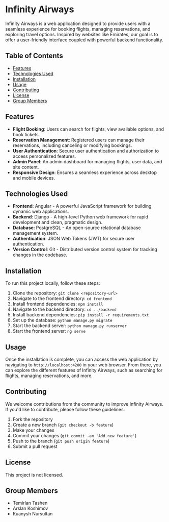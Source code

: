 # Infinity Airways

Infinity Airways is a web application designed to provide users with a seamless experience for booking flights, managing reservations, and exploring travel options. Inspired by websites like Emirates, our goal is to offer a user-friendly interface coupled with powerful backend functionality.

## Table of Contents

- [Features](#features)
- [Technologies Used](#technologies-used)
- [Installation](#installation)
- [Usage](#usage)
- [Contributing](#contributing)
- [License](#license)
- [Group Members](#group-members)

## Features

- **Flight Booking**: Users can search for flights, view available options, and book tickets.
- **Reservation Management**: Registered users can manage their reservations, including canceling or modifying bookings.
- **User Authentication**: Secure user authentication and authorization to access personalized features.
- **Admin Panel**: An admin dashboard for managing flights, user data, and site content.
- **Responsive Design**: Ensures a seamless experience across desktop and mobile devices.

## Technologies Used

- **Frontend**: Angular - A powerful JavaScript framework for building dynamic web applications.
- **Backend**: Django - A high-level Python web framework for rapid development and clean, pragmatic design.
- **Database**: PostgreSQL - An open-source relational database management system.
- **Authentication**: JSON Web Tokens (JWT) for secure user authentication.
- **Version Control**: Git - Distributed version control system for tracking changes in the codebase.

## Installation

To run this project locally, follow these steps:

1. Clone the repository: `git clone <repository-url>`
2. Navigate to the frontend directory: `cd frontend`
3. Install frontend dependencies: `npm install`
4. Navigate to the backend directory: `cd ../backend`
5. Install backend dependencies: `pip install -r requirements.txt`
6. Set up the database: `python manage.py migrate`
7. Start the backend server: `python manage.py runserver`
8. Start the frontend server: `ng serve`

## Usage

Once the installation is complete, you can access the web application by navigating to `http://localhost:4200` in your web browser. From there, you can explore the different features of Infinity Airways, such as searching for flights, managing reservations, and more.

## Contributing

We welcome contributions from the community to improve Infinity Airways. If you'd like to contribute, please follow these guidelines:

1. Fork the repository
2. Create a new branch (`git checkout -b feature`)
3. Make your changes
4. Commit your changes (`git commit -am 'Add new feature'`)
5. Push to the branch (`git push origin feature`)
6. Submit a pull request

## License

This project is not licensed.

## Group Members

- Temirlan Tashen
- Arslan Koshimov
- Kuanysh Nursultan
